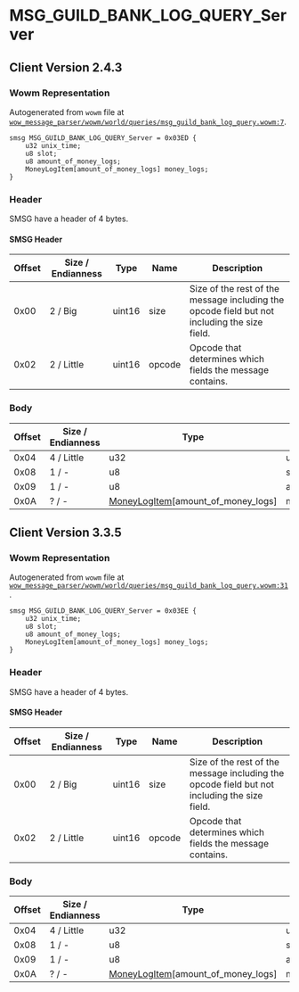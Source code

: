 # MSG_GUILD_BANK_LOG_QUERY_Server

## Client Version 2.4.3

### Wowm Representation

Autogenerated from `wowm` file at [`wow_message_parser/wowm/world/queries/msg_guild_bank_log_query.wowm:7`](https://github.com/gtker/wow_messages/tree/main/wow_message_parser/wowm/world/queries/msg_guild_bank_log_query.wowm#L7).
```rust,ignore
smsg MSG_GUILD_BANK_LOG_QUERY_Server = 0x03ED {
    u32 unix_time;
    u8 slot;
    u8 amount_of_money_logs;
    MoneyLogItem[amount_of_money_logs] money_logs;
}
```
### Header

SMSG have a header of 4 bytes.

#### SMSG Header

| Offset | Size / Endianness | Type   | Name   | Description |
| ------ | ----------------- | ------ | ------ | ----------- |
| 0x00   | 2 / Big           | uint16 | size   | Size of the rest of the message including the opcode field but not including the size field.|
| 0x02   | 2 / Little        | uint16 | opcode | Opcode that determines which fields the message contains.|

### Body

| Offset | Size / Endianness | Type | Name | Description | Comment |
| ------ | ----------------- | ---- | ---- | ----------- | ------- |
| 0x04 | 4 / Little | u32 | unix_time |  |  |
| 0x08 | 1 / - | u8 | slot |  |  |
| 0x09 | 1 / - | u8 | amount_of_money_logs |  |  |
| 0x0A | ? / - | [MoneyLogItem](moneylogitem.md)[amount_of_money_logs] | money_logs |  |  |

## Client Version 3.3.5

### Wowm Representation

Autogenerated from `wowm` file at [`wow_message_parser/wowm/world/queries/msg_guild_bank_log_query.wowm:31`](https://github.com/gtker/wow_messages/tree/main/wow_message_parser/wowm/world/queries/msg_guild_bank_log_query.wowm#L31).
```rust,ignore
smsg MSG_GUILD_BANK_LOG_QUERY_Server = 0x03EE {
    u32 unix_time;
    u8 slot;
    u8 amount_of_money_logs;
    MoneyLogItem[amount_of_money_logs] money_logs;
}
```
### Header

SMSG have a header of 4 bytes.

#### SMSG Header

| Offset | Size / Endianness | Type   | Name   | Description |
| ------ | ----------------- | ------ | ------ | ----------- |
| 0x00   | 2 / Big           | uint16 | size   | Size of the rest of the message including the opcode field but not including the size field.|
| 0x02   | 2 / Little        | uint16 | opcode | Opcode that determines which fields the message contains.|

### Body

| Offset | Size / Endianness | Type | Name | Description | Comment |
| ------ | ----------------- | ---- | ---- | ----------- | ------- |
| 0x04 | 4 / Little | u32 | unix_time |  |  |
| 0x08 | 1 / - | u8 | slot |  |  |
| 0x09 | 1 / - | u8 | amount_of_money_logs |  |  |
| 0x0A | ? / - | [MoneyLogItem](moneylogitem.md)[amount_of_money_logs] | money_logs |  |  |

